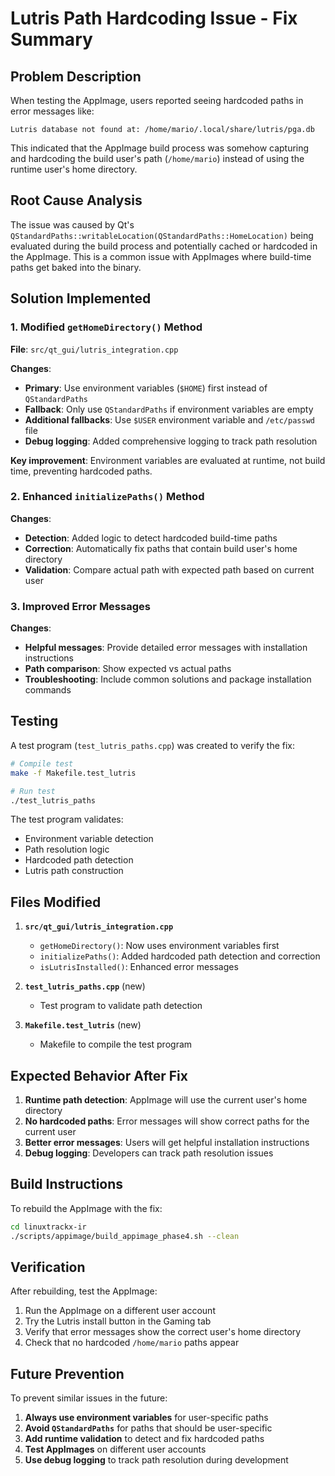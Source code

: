 # Lutris Path Hardcoding Issue - Fix Summary

## Problem Description

When testing the AppImage, users reported seeing hardcoded paths in error messages like:
```
Lutris database not found at: /home/mario/.local/share/lutris/pga.db
```

This indicated that the AppImage build process was somehow capturing and hardcoding the build user's path (`/home/mario`) instead of using the runtime user's home directory.

## Root Cause Analysis

The issue was caused by Qt's `QStandardPaths::writableLocation(QStandardPaths::HomeLocation)` being evaluated during the build process and potentially cached or hardcoded in the AppImage. This is a common issue with AppImages where build-time paths get baked into the binary.

## Solution Implemented

### 1. Modified `getHomeDirectory()` Method

**File**: `src/qt_gui/lutris_integration.cpp`

**Changes**:
- **Primary**: Use environment variables (`$HOME`) first instead of `QStandardPaths`
- **Fallback**: Only use `QStandardPaths` if environment variables are empty
- **Additional fallbacks**: Use `$USER` environment variable and `/etc/passwd` file
- **Debug logging**: Added comprehensive logging to track path resolution

**Key improvement**: Environment variables are evaluated at runtime, not build time, preventing hardcoded paths.

### 2. Enhanced `initializePaths()` Method

**Changes**:
- **Detection**: Added logic to detect hardcoded build-time paths
- **Correction**: Automatically fix paths that contain build user's home directory
- **Validation**: Compare actual path with expected path based on current user

### 3. Improved Error Messages

**Changes**:
- **Helpful messages**: Provide detailed error messages with installation instructions
- **Path comparison**: Show expected vs actual paths
- **Troubleshooting**: Include common solutions and package installation commands

## Testing

A test program (`test_lutris_paths.cpp`) was created to verify the fix:

```bash
# Compile test
make -f Makefile.test_lutris

# Run test
./test_lutris_paths
```

The test program validates:
- Environment variable detection
- Path resolution logic
- Hardcoded path detection
- Lutris path construction

## Files Modified

1. **`src/qt_gui/lutris_integration.cpp`**
   - `getHomeDirectory()`: Now uses environment variables first
   - `initializePaths()`: Added hardcoded path detection and correction
   - `isLutrisInstalled()`: Enhanced error messages

2. **`test_lutris_paths.cpp`** (new)
   - Test program to validate path detection

3. **`Makefile.test_lutris`** (new)
   - Makefile to compile the test program

## Expected Behavior After Fix

1. **Runtime path detection**: AppImage will use the current user's home directory
2. **No hardcoded paths**: Error messages will show correct paths for the current user
3. **Better error messages**: Users will get helpful installation instructions
4. **Debug logging**: Developers can track path resolution issues

## Build Instructions

To rebuild the AppImage with the fix:

```bash
cd linuxtrackx-ir
./scripts/appimage/build_appimage_phase4.sh --clean
```

## Verification

After rebuilding, test the AppImage:

1. Run the AppImage on a different user account
2. Try the Lutris install button in the Gaming tab
3. Verify that error messages show the correct user's home directory
4. Check that no hardcoded `/home/mario` paths appear

## Future Prevention

To prevent similar issues in the future:

1. **Always use environment variables** for user-specific paths
2. **Avoid `QStandardPaths`** for paths that should be user-specific
3. **Add runtime validation** to detect and fix hardcoded paths
4. **Test AppImages** on different user accounts
5. **Use debug logging** to track path resolution during development 